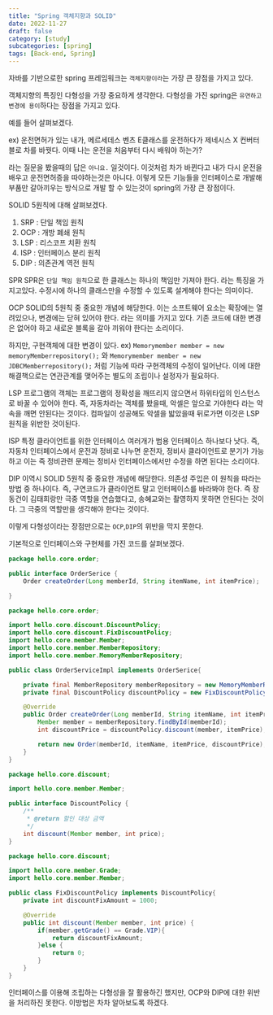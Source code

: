 ```yaml
---
title: "Spring 객체지향과 SOLID"
date: 2022-11-27
draft: false
category: [study]
subcategories: [spring]
tags: [Back-end, Spring]
---
```


자바를 기반으로한 spring 프레임워크는 `객체지향이라`는 가장 큰 장점을 가지고 있다.
<!--more-->

객체지향의 특징인 다형성을 가장 중요하게 생각한다. 다형성을 가진 spring은 `유연하고 변경에 용이`하다는 장점을 가지고 있다.

예를 들어 살펴보겠다.

ex) 운전면허가 있는 내가, 메르세데스 벤츠 E클래스를 운전하다가 제네시스 X 컨버터블로 차를 바꿧다. 이때 나는 운전을 처음부터 다시 배워야 하는가?

라는 질문을 봤을때의 답은 `아니요.` 일것이다. 이것처럼 차가 바뀐다고 내가 다시 운전을 배우고 운전면허증을 따야하는것은 아니다. 이렇게 모든 기능들을 인터페이스로 개발해 부품만 갈아끼우는 방식으로 개발 할 수 있는것이 spring의 가장 큰 장점이다.

SOLID 5원칙에 대해 살펴보겠다.

1. SRP : 단일 책임 원칙
2. OCP : 개방 폐쇄 원칙
3. LSP : 리스코프 치환 원칙
4. ISP : 인터페이스 분리 원칙
5. DIP : 의존관계 역전 원칙


SPR
SPR은 `단일 책임 원칙`으로 한 클래스는 하나의 책임만 가져야 한다. 라는 특징을 가지고있다. 수정시에 하나의 클래스만을 수정할 수 있도록 설계해야 한다는 의미이다.

OCP
SOLID의 5원칙 중 중요한 개념에 해당한다. 이는 소프트웨어 요소는 확장에는 열려있으나, 변경에는 닫혀 있어야 한다. 라는 의미를 가지고 있다. 기존 코드에 대한 변경은 없어야 하고 새로운 블록을 갈아 끼워야 한다는 소리이다.

하지만, 구현객체에 대한 변경이 있다.
ex) `Memorymember member = new memoryMemberrepository();` 와 `Memorymember member = new JDBCMemberrepository();` 처럼 기능에 따라 구현객체의 수정이 일어난다. 이에 대한 해결책으로는 연관관계를 맺어주는 별도의 조립이나 설정자가 필요하다.

LSP
프로그램의 객체는 프로그램의 정확성을 깨뜨리지 않으면서 하위타입의 인스턴스로 바꿀 수 있어야 한다. 즉, 자동차라는 객체를 봤을때, 악셀은 앞으로 가야한다 라는 약속을 깨면 안된다는 것이다. 컴파일이 성공해도 악셀을 밟았을때 뒤로가면 이것은 LSP원칙을 위반한 것이된다.

ISP
특정 클라이언트를 위한 인터페이스 여러개가 범용 인터페이스 하나보다 낫다. 즉, 자동차 인터페이스에서 운전과 정비로 나누면 운전자, 정비사 클라이언트로 분기가 가능하고 이는 즉 정비관련 문제는 정비사 인터페이스에서만 수정을 하면 된다는 소리이다.

DIP
이역시 SOLID 5원칙 중 중요한 개념에 해당한다. 의존성 주입은 이 원칙을 따라는 방법 중 하나이다. 즉, 구연코드가 클라이언트 말고 인터페이스를 바라봐야 한다. 즉 장동건이 김태희랑만 극중 역할을 연습했다고, 송혜교와는 촬영하지 못하면 안된다는 것이다. 그 극중의 역할만을 생각해야 한다는 것이다.

이렇게 다형성이라는 장점만으로는 `OCP`,`DIP`의 위반을 막지 못한다.

기본적으로 인터페이스와 구현체를 가진 코드를 살펴보겠다.

```java
package hello.core.order;

public interface OrderSerice {
    Order createOrder(Long memberId, String itemName, int itemPrice);

}
```

```java
package hello.core.order;

import hello.core.discount.DiscountPolicy;
import hello.core.discount.FixDiscountPolicy;
import hello.core.member.Member;
import hello.core.member.MemberRepository;
import hello.core.member.MemoryMemberRepository;

public class OrderServiceImpl implements OrderSerice{

    private final MemberRepository memberRepository = new MemoryMemberRepository();
    private final DiscountPolicy discountPolicy = new FixDiscountPolicy();

    @Override
    public Order createOrder(Long memberId, String itemName, int itemPrice) {
        Member member = memberRepository.findById(memberId);
        int discountPrice = discountPolicy.discount(member, itemPrice);

        return new Order(memberId, itemName, itemPrice, discountPrice);
    }
}
```

```java
package hello.core.discount;

import hello.core.member.Member;

public interface DiscountPolicy {
    /**
     * @return 할인 대상 금액
     */
    int discount(Member member, int price);
}
```

```java
package hello.core.discount;

import hello.core.member.Grade;
import hello.core.member.Member;

public class FixDiscountPolicy implements DiscountPolicy{
    private int discountFixAmount = 1000;

    @Override
    public int discount(Member member, int price) {
        if(member.getGrade() == Grade.VIP){
            return discountFixAmount;
        }else {
            return 0;
        }
    }
}

```

인터페이스를 이용해 조립하는 다형성을 잘 활용하긴 했지만, OCP와 DIP에 대한 위반을 처리하진 못한다. 이방법은 차차 알아보도록 하겠다.